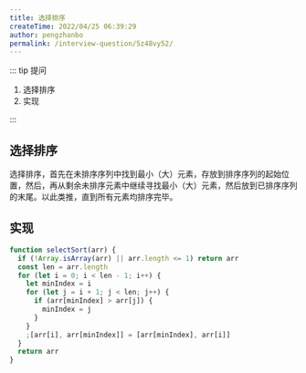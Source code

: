 ```yaml
---
title: 选择排序
createTime: 2022/04/25 06:39:29
author: pengzhanbo
permalink: /interview-question/5z48vy52/
---
```


::: tip 提问

1. 选择排序
2. 实现

:::

## 选择排序

选择排序，首先在未排序序列中找到最小（大）元素，存放到排序序列的起始位置，然后，再从剩余未排序元素中继续寻找最小（大）元素，然后放到已排序序列的末尾。以此类推，直到所有元素均排序完毕。

## 实现

```js
function selectSort(arr) {
  if (!Array.isArray(arr) || arr.length <= 1) return arr
  const len = arr.length
  for (let i = 0; i < len - 1; i++) {
    let minIndex = i
    for (let j = i + 1; j < len; j++) {
      if (arr[minIndex] > arr[j]) {
        minIndex = j
      }
    }
    ;[arr[i], arr[minIndex]] = [arr[minIndex], arr[i]]
  }
  return arr
}
```
